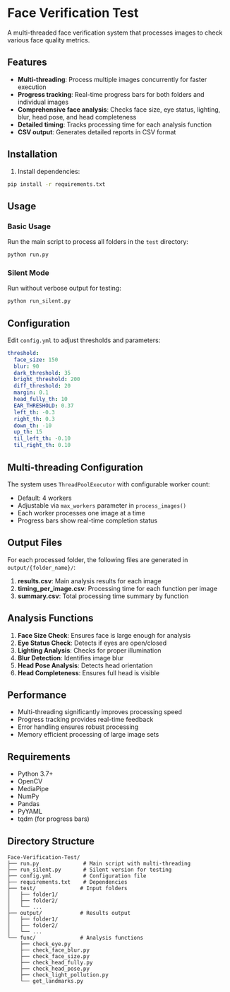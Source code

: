 # Face Verification Test

A multi-threaded face verification system that processes images to check various face quality metrics.

## Features

- **Multi-threading**: Process multiple images concurrently for faster execution
- **Progress tracking**: Real-time progress bars for both folders and individual images
- **Comprehensive face analysis**: Checks face size, eye status, lighting, blur, head pose, and head completeness
- **Detailed timing**: Tracks processing time for each analysis function
- **CSV output**: Generates detailed reports in CSV format

## Installation

1. Install dependencies:
```bash
pip install -r requirements.txt
```

## Usage

### Basic Usage

Run the main script to process all folders in the `test` directory:

```bash
python run.py
```

### Silent Mode

Run without verbose output for testing:

```bash
python run_silent.py
```

## Configuration

Edit `config.yml` to adjust thresholds and parameters:

```yaml
threshold:
  face_size: 150
  blur: 90
  dark_threshold: 35
  bright_threshold: 200
  diff_threshold: 20
  margin: 0.1
  head_fully_th: 10
  EAR_THRESHOLD: 0.37
  left_th: -0.3
  right_th: 0.3
  down_th: -10
  up_th: 15
  til_left_th: -0.10
  til_right_th: 0.10
```

## Multi-threading Configuration

The system uses `ThreadPoolExecutor` with configurable worker count:

- Default: 4 workers
- Adjustable via `max_workers` parameter in `process_images()`
- Each worker processes one image at a time
- Progress bars show real-time completion status

## Output Files

For each processed folder, the following files are generated in `output/{folder_name}/`:

1. **results.csv**: Main analysis results for each image
2. **timing_per_image.csv**: Processing time for each function per image
3. **summary.csv**: Total processing time summary by function

## Analysis Functions

1. **Face Size Check**: Ensures face is large enough for analysis
2. **Eye Status Check**: Detects if eyes are open/closed
3. **Lighting Analysis**: Checks for proper illumination
4. **Blur Detection**: Identifies image blur
5. **Head Pose Analysis**: Detects head orientation
6. **Head Completeness**: Ensures full head is visible

## Performance

- Multi-threading significantly improves processing speed
- Progress tracking provides real-time feedback
- Error handling ensures robust processing
- Memory efficient processing of large image sets

## Requirements

- Python 3.7+
- OpenCV
- MediaPipe
- NumPy
- Pandas
- PyYAML
- tqdm (for progress bars)

## Directory Structure

```
Face-Verification-Test/
├── run.py              # Main script with multi-threading
├── run_silent.py       # Silent version for testing
├── config.yml          # Configuration file
├── requirements.txt    # Dependencies
├── test/              # Input folders
│   ├── folder1/
│   ├── folder2/
│   └── ...
├── output/            # Results output
│   ├── folder1/
│   ├── folder2/
│   └── ...
└── func/              # Analysis functions
    ├── check_eye.py
    ├── check_face_blur.py
    ├── check_face_size.py
    ├── check_head_fully.py
    ├── check_head_pose.py
    ├── check_light_pollution.py
    └── get_landmarks.py
``` 